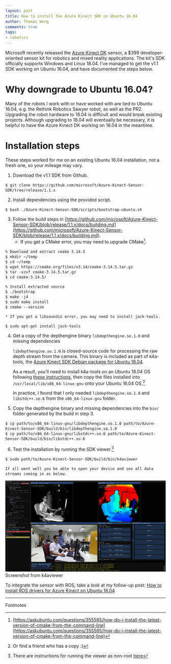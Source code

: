 ```yaml
---
layout: post
title: How to install the Azure Kinect SDK on Ubuntu 16.04
author: Thomas Weng
comments: true
tags:
- robotics
---
```


Microsoft recently released the [Azure Kinect DK](https://azure.microsoft.com/en-us/services/kinect-dk/) sensor, a $399 developer-oriented sensor kit for robotics and mixed reality applications. 
The kit's SDK officially supports Windows and Linux 18.04.
I've managed to get the v1.1 SDK working on Ubuntu 16.04, and have documented the steps below. 

# Why downgrade to Ubuntu 16.04? 

Many of the robots I work with or have worked with are tied to Ubuntu 16.04, e.g. the Rethink Robotics Sawyer robot, as well as the PR2.
Upgrading the robot hardware to 18.04 is difficult and would break existing projects.
Although upgrading to 18.04 will eventually be necessary, it is helpful to have the Azure Kinect DK working on 16.04 in the meantime.

# Installation steps
These steps worked for me on an existing Ubuntu 16.04 installation, not a fresh one, so your mileage may vary.

1. Download the v1.1 SDK from Github.
```console 
$ git clone https://github.com/microsoft/Azure-Kinect-Sensor-SDK/tree/release/1.1.x
```
2. Install dependencies using the provided script.
```console
$ bash ./Azure-Kinect-Sensor-SDK/scripts/bootstrap-ubuntu.sh
```
3. Follow the build steps in [https://github.com/microsoft/Azure-Kinect-Sensor-SDK/blob/release/1.1.x/docs/building.md](https://github.com/microsoft/Azure-Kinect-Sensor-SDK/blob/release/1.1.x/docs/building.md).
    * If you get a CMake error, you may need to upgrade CMake[^1].
```console
% Download and extract cmake 3.14.5
$ mkdir ~/temp
$ cd ~/temp
$ wget https://cmake.org/files/v3.14/cmake-3.14.5.tar.gz
$ tar -xzvf cmake-3.14.5.tar.gz
$ cd cmake-3.14.5/
```
```console
% Install extracted source
$ ./bootstrap
$ make -j4
$ sudo make install
$ cmake --version
```
    * If you get a libsoundio error, you may need to install jack-tools.
```console
$ sudo apt-get install jack-tools
```
4. Get a copy of the depthengine binary `libdepthengine.so.1.0` and missing dependencies

    `libdepthengine.so.1.0` is closed-source code for processing the raw depth stream from the camera.
    This binary is included as part of k4a-tools, the [Azure Kinect SDK Debian package for Ubuntu 18.04](https://docs.microsoft.com/en-us/azure/Kinect-dk/sensor-sdk-download#linux-installation-instructions). 

    As a result, you'll need to install k4a-tools on an Ubuntu 18.04 OS following [these instructions](https://docs.microsoft.com/en-us/azure/Kinect-dk/sensor-sdk-download#linux-installation-instructions), then copy the files installed into `/usr/local/lib/x86_64-linux-gnu` onto your Ubuntu 16.04 OS.[^2]

    In practice, I found that I only needed `libdepthengine.so.1.0` and `libstdc++.so.6` from the `x86_64-linux-gnu` folder.

5. Copy the depthengine binary and missing dependencies into the `bin/` folder generated by the build in step 3.
```console
$ cp path/to/x86_64-linux-gnu/libdepthengine.so.1.0 path/to/Azure-Kinect-Sensor-SDK/build/bin/libdepthengine.so.1.0
$ cp path/to/x86_64-linux-gnu/libstdc++.so.6 path/to/Azure-Kinect-Sensor-SDK/build/bin/libstdc++.so.6
```
6. Test the installation by running the SDK viewer.[^3]
```console
$ sudo path/to/Azure-Kinect-Sensor-SDK/build/bin/k4aviewer
```

    If all went well you be able to open your device and see all data streams coming in as below.

<div class="cntr">
  <img src="../assets/19-07-19_1.png" />
  <div class="caption">
    Screenshot from k4aviewer
  </div>
</div>

To integrate the sensor with ROS, take a look at my follow-up post: [How to install ROS drivers for Azure Kinect on Ubuntu 16.04](../azure_kinect_1604_ros/)

---
Footnotes

[^1]: [https://askubuntu.com/questions/355565/how-do-i-install-the-latest-version-of-cmake-from-the-command-line](https://askubuntu.com/questions/355565/how-do-i-install-the-latest-version-of-cmake-from-the-command-line)
[^2]: Or find a friend who has a copy :)
[^3]: There are instructions for running the viewer as non-root [here](https://github.com/microsoft/Azure-Kinect-Sensor-SDK/blob/develop/docs/usage.md#linux-device-setup)